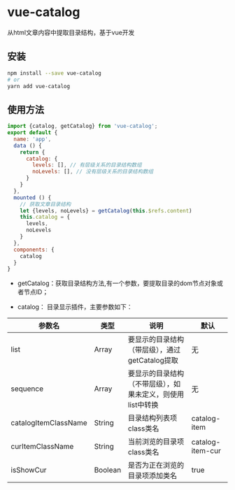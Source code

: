 # vue-catalog
从html文章内容中提取目录结构，基于vue开发

## 安装
```sh
npm install --save vue-catalog
# or
yarn add vue-catalog
```

## 使用方法
```js
import {catalog, getCatalog} from 'vue-catalog';
export default {
  name: 'app',
  data () {
    return {
      catalog: {
        levels: [], // 有层级关系的目录结构数组
        noLevels: [], // 没有层级关系的目录结构数组
      }
    }
  },
  mounted () {
    // 获取文章目录结构
    let {levels, noLevels} = getCatalog(this.$refs.content)
    this.catalog = {
      levels,
      noLevels
    }
  },
  components: {
    catalog 
  }
}
```
- getCatalog：获取目录结构方法,有一个参数，要提取目录的dom节点对象或者节点ID；

- catalog： 目录显示插件，主要参数如下：

|参数名|类型|说明|默认|
|--|--|--|--|
|list|Array|要显示的目录结构（带层级），通过getCatalog提取|无|
|sequence|Array|要显示的目录结构（不带层级），如果未定义，则使用list中转换|无|
|catalogItemClassName|String|目录结构列表项class类名|catalog-item|
|curItemClassName|String|当前浏览的目录项class类名|catalog-item-cur|
|isShowCur|Boolean|是否为正在浏览的目录项添加类名|true|

